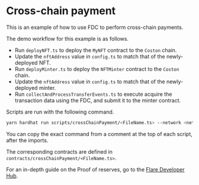 # Cross-chain payment

This is an example of how to use FDC to perform cross-chain payments.

The demo workflow for this example is as follows.

- Run `deployNFT.ts` to deploy the `MyNFT` contract to the `Coston` chain.
- Update the `nftAddress` value in `config.ts` to match that of the newly-deployed NFT.
- Run `deployMinter.ts` to deploy the `NFTMinter` contract to the `Coston` chain.
- Update the `nftAddress` value in `config.ts` to match that of the newly-deployed minter.
- Run `collectAndProcessTransferEvents.ts` to execute acquire the transaction data using the FDC, and submit it to the minter contract.

Scripts are run with the following command.

```sh
yarn hardhat run scripts/crossChainPayment/<FileName.ts> --network <network>
```

You can copy the exact command from a comment at the top of each script, after the imports.

The corresponding contracts are defined in `contracts/crossChainPayment/<FileName.ts>`.

For an in-depth guide on the Proof of reserves, go to the [Flare Developer Hub](https://dev.flare.network/fdc/guides/hardhat/proof-of-reserves).
